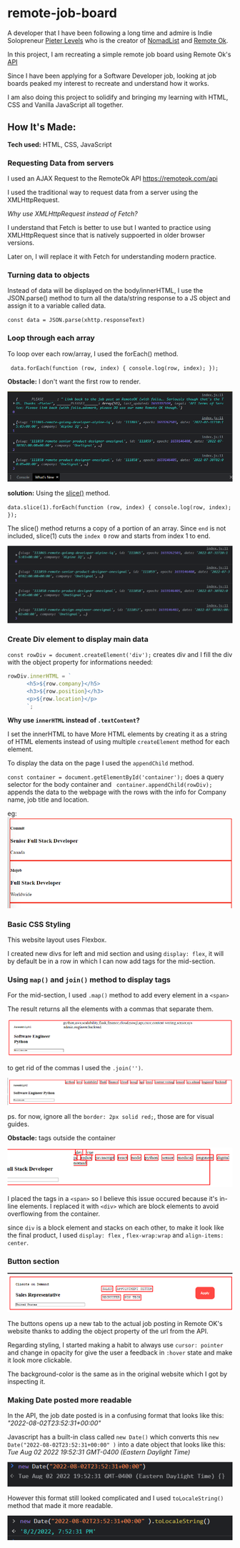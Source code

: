 # remote-job-board

A developer that I have been following a long time and admire is Indie Solopreneur [Pieter Levels](https://twitter.com/levelsio) who is the creator of [NomadList](https://nomadlist.com/) and [Remote Ok](https://remoteok.com/).

In this project, I am recreating a simple remote job board using Remote Ok's [API](https://remoteok.com/api)

Since I have been applying for a Software Developer job, looking at job boards peaked my interest to recreate and understand how it works.

I am also doing this project to solidify and bringing my learning with HTML, CSS and Vanilla JavaScript all together.

## How It's Made:

**Tech used:** HTML, CSS, JavaScript

### Requesting Data from servers

I used an AJAX Request to the RemoteOk API https://remoteok.com/api

I used the traditional way to request data from a server using the XMLHttpRequest.

_Why use XMLHttpRequest instead of Fetch?_

I understand that Fetch is better to use but I wanted to practice using XMLHttpRequest since that is natively suppoerted in older browser versions.

Later on, I will replace it with Fetch for understanding modern practice.

### Turning data to objects

Instead of data will be displayed on the body/innerHTML, I use the JSON.parse() method to turn all the data/string response to a JS object and assign it to a variable called data.

`const data = JSON.parse(xhttp.responseText)`

### Loop through each array

To loop over each row/array, I used the forEach() method.

` data.forEach(function (row, index) { console.log(row, index); });`

**Obstacle:** I don't want the first row to render.

![loop rows of data](screenshots/forEach-data.png)

**solution:**
Using the [slice()](https://developer.mozilla.org/en-US/docs/Web/JavaScript/Reference/Global_Objects/Array/slice) method.

`data.slice(1).forEach(function (row, index) { console.log(row, index); });`

The slice() method returns a copy of a portion of an array. Since `end` is not included, slice(1) cuts the `index 0` row and starts from index 1 to end.

![Index 0 of array removed from data rows](screenshots/data-slice.png)

### Create Div element to display main data

`const rowDiv = document.createElement('div');` creates div
and I fill the div with the object property for informations needed:

```javascript
rowDiv.innerHTML = `
      <h5>${row.company}</h5>
      <h3>${row.position}</h3>
      <p>${row.location}</p>
      `;
```

**Why use `innerHTML` instead of `.textContent`?**

I set the innerHTML to have More HTML elements by creating it as a string of HTML elements instead of using multiple `createElement` method for each element.

To display the data on the page I used the `appendChild` method.

`const container = document.getElementById('container');` does a query selector for the body container and ` container.appendChild(rowDiv);` appends the data to the webpage with the rows with the info for Company name, job title and location.

eg:
![Left side row data](screenshots/row-info-left.png)

### Basic CSS Styling

This website layout uses Flexbox.

I created new divs for left and mid section and using `display: flex`, it will by default be in a row in which I can now add tags for the mid-section.

### Using `map()` and `join()` method to display tags

For the mid-section, I used `.map()` method to add every element in a `<span>`

The result returns all the elements with a commas that separate them.

![tags separated by commas](screenshots/tags.png)

to get rid of the commas I used the `.join('')`.

![tag section after removing commas](screenshots/tags-no-commas.png)

ps. for now, ignore all the `border: 2px solid red;`, those are for visual guides.

**Obstacle:** tags outside the container

![tags outside the container](screenshots/tags-overflow.png)

I placed the tags in a `<span>` so I believe this issue occured because it's in-line elements. I replaced it with `<div>` which are block elements to avoid overflowing from the container.

since `div` is a block element and stacks on each other, to make it look like the final product, I used `display: flex` , `flex-wrap:wrap` and `align-items: center`.

### Button section

![job row posting with buttons](screenshots/button-section.png)

The buttons opens up a new tab to the actual job posting in Remote OK's website thanks to adding the object property of the url from the API.

Regarding styling, I started making a habit to always use `cursor: pointer` and change in opacity for give the user a feedback in `:hover` state and make it look more clickable.

The background-color is the same as in the original website which I got by inspecting it.

### Making Date posted more readable

In the API, the job date posted is in a confusing format that looks like this: _"2022-08-02T23:52:31+00:00"_

Javascript has a built-in class called `new Date()` which converts this `new Date("2022-08-02T23:52:31+00:00" )` into a date object that looks like this: _Tue Aug 02 2022 19:52:31 GMT-0400 (Eastern Daylight Time)_

![date format](screenshots/newDate.png)

However this format still looked complicated and I used `toLocaleString()` method that made it more readable.

![date format simplified](screenshots/toLocaleString.png)
